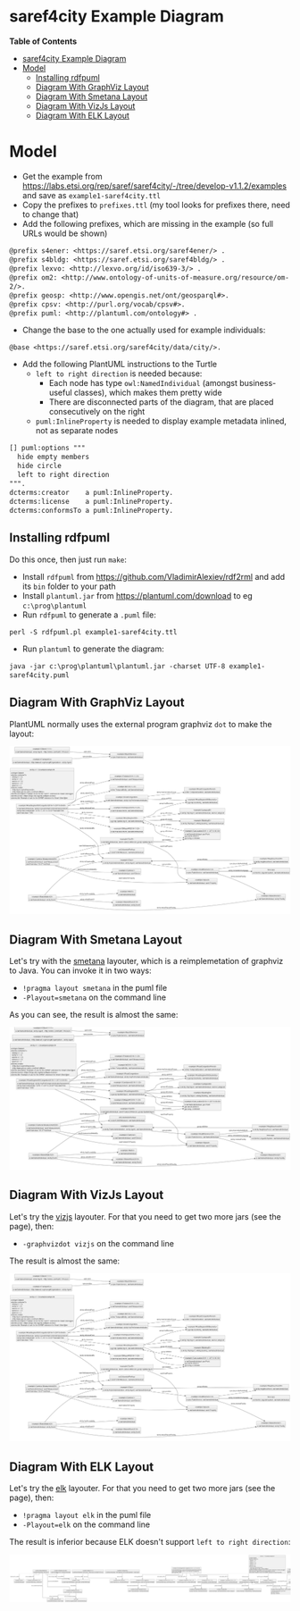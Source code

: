 # saref4city Example Diagram
<!-- markdown-toc start - Don't edit this section. Run M-x markdown-toc-refresh-toc -->
**Table of Contents**

- [saref4city Example Diagram](#saref4city-example-diagram)
- [Model](#model)
    - [Installing rdfpuml](#installing-rdfpuml)
    - [Diagram With GraphViz Layout](#diagram-with-graphviz-layout)
    - [Diagram With Smetana Layout](#diagram-with-smetana-layout)
    - [Diagram With VizJs Layout](#diagram-with-vizjs-layout)
    - [Diagram With ELK Layout](#diagram-with-elk-layout)

<!-- markdown-toc end -->

# Model

- Get the example from https://labs.etsi.org/rep/saref/saref4city/-/tree/develop-v1.1.2/examples and save as `example1-saref4city.ttl`
- Copy the prefixes to `prefixes.ttl` (my tool looks for prefixes there, need to change that)
- Add the following prefixes, which are missing in the example (so full URLs would be shown)
```ttl
@prefix s4ener: <https://saref.etsi.org/saref4ener/> .
@prefix s4bldg: <https://saref.etsi.org/saref4bldg/> .
@prefix lexvo: <http://lexvo.org/id/iso639-3/> .
@prefix om2: <http://www.ontology-of-units-of-measure.org/resource/om-2/>.
@prefix geosp: <http://www.opengis.net/ont/geosparql#>.
@prefix cpsv: <http://purl.org/vocab/cpsv#>.
@prefix puml: <http://plantuml.com/ontology#> .
```
- Change the base to the one actually used for example individuals:
```ttl
@base <https://saref.etsi.org/saref4city/data/city/>.
```
- Add the following PlantUML instructions to the Turtle
  - `left to right direction` is needed because:
    - Each node has type `owl:NamedIndividual` (amongst business-useful classes), which makes them pretty wide
    - There are disconnected parts of the diagram, that are placed consecutively on the right
  - `puml:InlineProperty` is needed to display example metadata inlined, not as separate nodes

```ttl
[] puml:options """
  hide empty members
  hide circle
  left to right direction
""".
dcterms:creator    a puml:InlineProperty.
dcterms:license    a puml:InlineProperty.
dcterms:conformsTo a puml:InlineProperty.
```

## Installing rdfpuml
Do this once, then just run `make`:

- Install `rdfpuml` from https://github.com/VladimirAlexiev/rdf2rml and add its `bin` folder to your path
- Install `plantuml.jar` from https://plantuml.com/download to eg `c:\prog\plantuml`
- Run `rdfpuml` to generate a `.puml` file:
```
perl -S rdfpuml.pl example1-saref4city.ttl
```
- Run `plantuml` to generate the diagram:
```
java -jar c:\prog\plantuml\plantuml.jar -charset UTF-8 example1-saref4city.puml
```

## Diagram With GraphViz Layout

PlantUML normally uses the external program graphviz `dot` to make the layout:

![](example1-saref4city.png)

## Diagram With Smetana Layout

Let's try with the [smetana](https://plantuml.com/smetana02) layouter, which is a reimplemetation of graphviz to Java.
You can invoke it in two ways:

- `!pragma layout smetana` in the puml file
- `-Playout=smetana` on the command line

As you can see, the result is almost the same:

![](example1-saref4city-smetana.png)

## Diagram With VizJs Layout

Let's try the [vizjs](https://plantuml.com/vizjs) layouter. For that you need to get two more jars (see the page), then:

- `-graphvizdot vizjs` on the command line

The result is almost the same:

![](example1-saref4city-vizjs.png)


## Diagram With ELK Layout

Let's try the [elk](https://plantuml.com/elk) layouter. For that you need to get two more jars (see the page), then:

- `!pragma layout elk` in the puml file
- `-Playout=elk` on the command line

The result is inferior because ELK doesn't support `left to right direction`:

![](example1-saref4city-elk.png)


